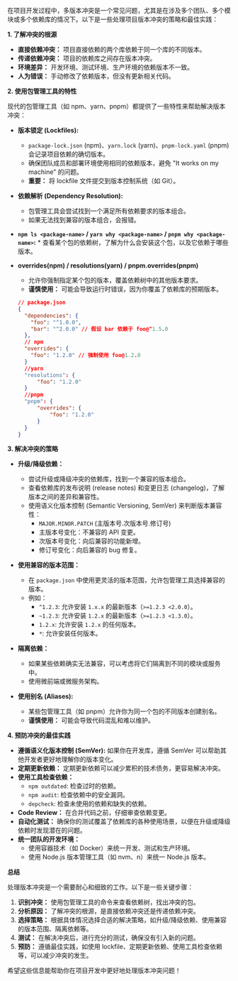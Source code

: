 在项目开发过程中，多版本冲突是一个常见问题，尤其是在涉及多个团队、多个模块或多个依赖库的情况下。以下是一些处理项目版本冲突的策略和最佳实践：

**1. 了解冲突的根源**

*   **直接依赖冲突：** 项目直接依赖的两个库依赖于同一个库的不同版本。
*   **传递依赖冲突：** 项目的依赖库之间存在版本冲突。
*   **环境差异：** 开发环境、测试环境、生产环境的依赖版本不一致。
*   **人为错误：** 手动修改了依赖版本，但没有更新相关代码。

**2. 使用包管理工具的特性**

现代的包管理工具（如 npm、yarn、pnpm）都提供了一些特性来帮助解决版本冲突：

*   **版本锁定 (Lockfiles):**
    *   `package-lock.json` (npm)、`yarn.lock` (yarn)、`pnpm-lock.yaml` (pnpm) 会记录项目依赖的确切版本。
    *   确保团队成员和部署环境使用相同的依赖版本，避免 "It works on my machine" 的问题。
    *   **重要：** 将 lockfile 文件提交到版本控制系统（如 Git）。

*   **依赖解析 (Dependency Resolution):**
    *   包管理工具会尝试找到一个满足所有依赖要求的版本组合。
    *   如果无法找到兼容的版本组合，会报错。

*    **`npm ls <package-name>` / `yarn why <package-name>` / `pnpm why <package-name>`:**
    *   查看某个包的依赖树，了解为什么会安装这个包，以及它依赖于哪些版本。

* **overrides(npm) / resolutions(yarn) / pnpm.overrides(pnpm)**
    *   允许你强制指定某个包的版本，覆盖依赖树中的其他版本要求。
    *   **谨慎使用：** 可能会导致运行时错误，因为你覆盖了依赖库的预期版本。

    ```json
    // package.json
    {
      "dependencies": {
        "foo": "^1.0.0",
        "bar": "^2.0.0" // 假设 bar 依赖于 foo@^1.5.0
      },
      // npm
      "overrides": {
        "foo": "1.2.0" // 强制使用 foo@1.2.0
      }
      //yarn
      "resolutions": {
          "foo": "1.2.0"
      }
      //pnpm
      "pnpm": {
          "overrides": {
              "foo": "1.2.0"
          }
      }
    }
    ```

**3. 解决冲突的策略**

*   **升级/降级依赖：**
    *   尝试升级或降级冲突的依赖库，找到一个兼容的版本组合。
    *   查看依赖库的发布说明 (release notes) 和变更日志 (changelog)，了解版本之间的差异和兼容性。
    *   使用语义化版本控制 (Semantic Versioning, SemVer) 来判断版本兼容性：
        *   `MAJOR.MINOR.PATCH` (主版本号.次版本号.修订号)
        *   主版本号变化：不兼容的 API 变更。
        *   次版本号变化：向后兼容的功能新增。
        *   修订号变化：向后兼容的 bug 修复。

*   **使用兼容的版本范围：**
    *   在 `package.json` 中使用更灵活的版本范围，允许包管理工具选择兼容的版本。
    *   例如：
        *   `^1.2.3`: 允许安装 `1.x.x` 的最新版本（`>=1.2.3 <2.0.0`）。
        *   `~1.2.3`: 允许安装 `1.2.x` 的最新版本（`>=1.2.3 <1.3.0`）。
        *   `1.2.x`: 允许安装 `1.2.x` 的任何版本。
        *   `*`: 允许安装任何版本。

*   **隔离依赖：**
    *   如果某些依赖确实无法兼容，可以考虑将它们隔离到不同的模块或服务中。
    *   使用微前端或微服务架构。

*   **使用别名 (Aliases):**
    *   某些包管理工具（如 pnpm）允许你为同一个包的不同版本创建别名。
    *   **谨慎使用：** 可能会导致代码混乱和难以维护。

**4. 预防冲突的最佳实践**

*   **遵循语义化版本控制 (SemVer):** 如果你在开发库，遵循 SemVer 可以帮助其他开发者更好地理解你的版本变化。
*   **定期更新依赖：** 定期更新依赖可以减少累积的技术债务，更容易解决冲突。
*   **使用工具检查依赖：**
    *   `npm outdated`: 检查过时的依赖。
    *   `npm audit`: 检查依赖中的安全漏洞。
    *   `depcheck`: 检查未使用的依赖和缺失的依赖。
*   **Code Review：** 在合并代码之前，仔细审查依赖变更。
*   **自动化测试：** 确保你的测试覆盖了依赖库的各种使用场景，以便在升级或降级依赖时发现潜在的问题。
*   **统一团队的开发环境：**
    *   使用容器技术（如 Docker）来统一开发、测试和生产环境。
    *   使用 Node.js 版本管理工具（如 nvm、n）来统一 Node.js 版本。

**总结**

处理版本冲突是一个需要耐心和细致的工作。以下是一些关键步骤：

1.  **识别冲突：** 使用包管理工具的命令来查看依赖树，找出冲突的包。
2.  **分析原因：** 了解冲突的根源，是直接依赖冲突还是传递依赖冲突。
3.  **选择策略：** 根据具体情况选择合适的解决策略，如升级/降级依赖、使用兼容的版本范围、隔离依赖等。
4.  **测试：** 在解决冲突后，进行充分的测试，确保没有引入新的问题。
5.  **预防：** 遵循最佳实践，如使用 lockfile、定期更新依赖、使用工具检查依赖等，可以减少冲突的发生。

希望这些信息能帮助你在项目开发中更好地处理版本冲突问题！
